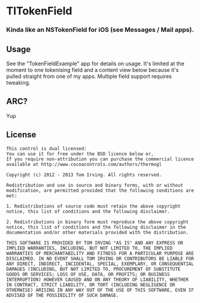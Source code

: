 # TITokenField
### Kinda like an NSTokenField for iOS (see Messages / Mail apps).

## Usage

See the "TokenFieldExample" app for details on usage. It's limited at the moment to one tokenising field and a content view below because it's pulled straight from one of my apps. Multiple field support requires tweaking.

## ARC?

Yup

## License

	This control is dual licensed:
	You can use it for free under the BSD licence below or, 
	If you require non-attribution you can purchase the commercial licence available at http://www.cocoacontrols.com/authors/thermogl

	Copyright (c) 2012 - 2013 Tom Irving. All rights reserved.

	Redistribution and use in source and binary forms, with or without modification, are permitted provided that the following conditions are met:

	1. Redistributions of source code must retain the above copyright notice, this list of conditions and the following disclaimer.

	2. Redistributions in binary form must reproduce the above copyright notice, this list of conditions and the following disclaimer in the documentation and/or other materials provided with the distribution.

	THIS SOFTWARE IS PROVIDED BY TOM IRVING "AS IS" AND ANY EXPRESS OR IMPLIED WARRANTIES, INCLUDING, BUT NOT LIMITED TO, THE IMPLIED WARRANTIES OF MERCHANTABILITY AND FITNESS FOR A PARTICULAR PURPOSE ARE DISCLAIMED. IN NO EVENT SHALL TOM IRVING OR CONTRIBUTORS BE LIABLE FOR ANY DIRECT, INDIRECT, INCIDENTAL, SPECIAL, EXEMPLARY, OR CONSEQUENTIAL DAMAGES (INCLUDING, BUT NOT LIMITED TO, PROCUREMENT OF SUBSTITUTE GOODS OR SERVICES; LOSS OF USE, DATA, OR PROFITS; OR BUSINESS INTERRUPTION) HOWEVER CAUSED AND ON ANY THEORY OF LIABILITY, WHETHER IN CONTRACT, STRICT LIABILITY, OR TORT (INCLUDING NEGLIGENCE OR OTHERWISE) ARISING IN ANY WAY OUT OF THE USE OF THIS SOFTWARE, EVEN IF ADVISED OF THE POSSIBILITY OF SUCH DAMAGE.